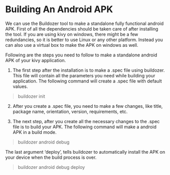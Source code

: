 # Building An Android APK

We can use the Buildozer tool to make a standalone fully functional android APK. First of all the dependencies should be taken care of after installing the tool. If you are using kivy on windows, there might be a few redundancies, so it is better to use Linux or any other platform. Instead you can also use a virtual box to make the APK on windows as well.

Following are the steps you need to follow to make a standalone android APK of your kivy application.

1. The first step after the installation is to make a .spec file using buildozer. This file will contain all the parameters you need while building your application. The following command will create a .spec file with default values.

> buildozer init

2. After you create a .spec file, you need to make a few changes, like title, package name, orientation, version, requirements, etc.

3. The next step, after you create all the necessary changes to the .spec file is to build your APK. The following command will make a android APK in a build mode.

> buildozer android debug  

The last argument ‘deploy’, tells buildozer to automatically install the APK on your device when the build process is over.

> buildozer android debug deploy
